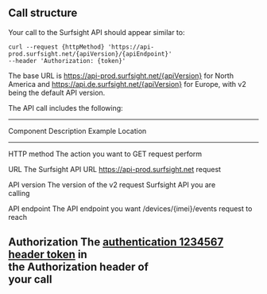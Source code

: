 ## Call structure

Your call to the Surfsight API should appear similar to:

    curl --request {httpMethod} 'https://api-prod.surfsight.net/{apiVersion}/{apiEndpoint}'
    --header 'Authorization: {token}'

The base URL is https://api-prod.surfsight.net/{apiVersion} for North
America and https://api.de.surfsight.net/{apiVersion} for Europe, with
v2 being the default API version.

The API call includes the following:

  ---------------------------------------------------------------------------------------
  Component       Description                 Example                          Location
  --------------- --------------------------- -------------------------------- ----------
  HTTP method     The action you want to      GET                              request
                  perform                                                      

  URL             The Surfsight API URL       https://api-prod.surfsight.net   request

  API version     The version of the          v2                               request
                  Surfsight API you are                                        
                  calling                                                      

  API endpoint    The API endpoint you want   /devices/{imei}/events           request
                  to reach                                                     

  Authorization   The [authentication         1234567                          header
                  token](#N1622535612653) in                                   
                  the Authorization header of                                  
                  your call                                                    
  ---------------------------------------------------------------------------------------